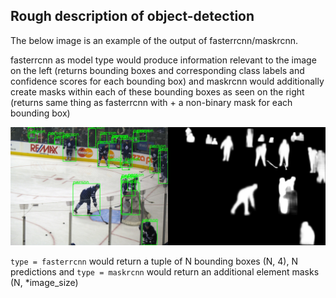 ## Rough description of object-detection
The below image is an example of the output of fasterrcnn/maskrcnn.   

fasterrcnn as model type would produce information relevant to the image on the left (returns bounding boxes and corresponding class labels and confidence scores for each bounding box) and maskrcnn would additionally create masks within each of these bounding boxes as seen on the right (returns same thing as fasterrcnn with + a non-binary mask for each bounding box)   

![image](https://raw.githubusercontent.com/Alex-Mathai-98/Text_VQA/master/inference_examples/3e3169071c91e1cf.jpg)

`type = fasterrcnn` would return a tuple of N bounding boxes (N, 4), N predictions and `type = maskrcnn` would return an additional element masks (N, *image_size)
